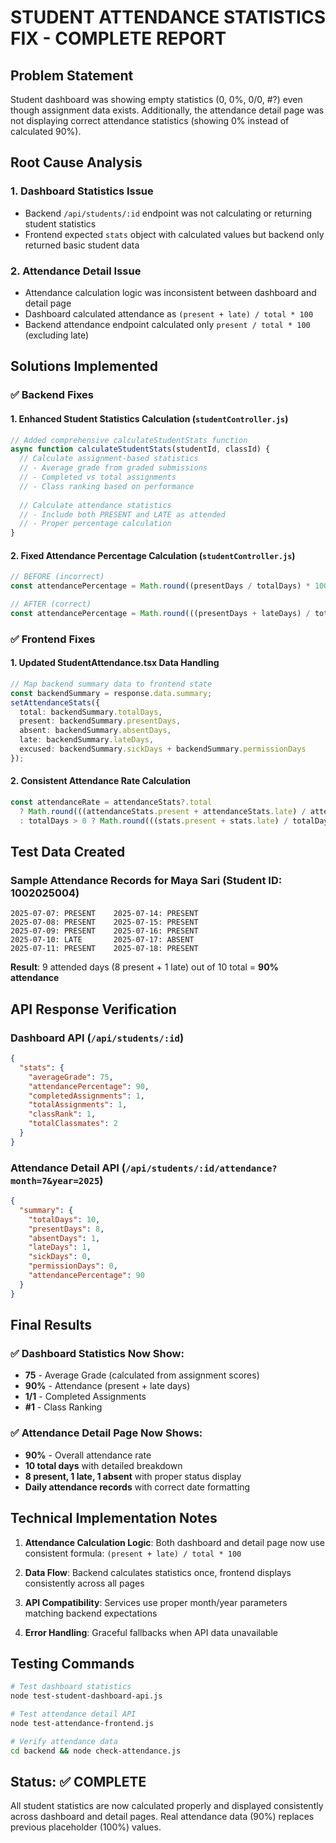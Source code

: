 # STUDENT ATTENDANCE STATISTICS FIX - COMPLETE REPORT

## Problem Statement
Student dashboard was showing empty statistics (0, 0%, 0/0, #?) even though assignment data exists. Additionally, the attendance detail page was not displaying correct attendance statistics (showing 0% instead of calculated 90%).

## Root Cause Analysis

### 1. **Dashboard Statistics Issue**
- Backend `/api/students/:id` endpoint was not calculating or returning student statistics
- Frontend expected `stats` object with calculated values but backend only returned basic student data

### 2. **Attendance Detail Issue**  
- Attendance calculation logic was inconsistent between dashboard and detail page
- Dashboard calculated attendance as `(present + late) / total * 100`
- Backend attendance endpoint calculated only `present / total * 100` (excluding late)

## Solutions Implemented

### ✅ **Backend Fixes**

#### 1. Enhanced Student Statistics Calculation (`studentController.js`)
```javascript
// Added comprehensive calculateStudentStats function
async function calculateStudentStats(studentId, classId) {
  // Calculate assignment-based statistics
  // - Average grade from graded submissions
  // - Completed vs total assignments  
  // - Class ranking based on performance
  
  // Calculate attendance statistics
  // - Include both PRESENT and LATE as attended
  // - Proper percentage calculation
}
```

#### 2. Fixed Attendance Percentage Calculation (`studentController.js`)
```javascript
// BEFORE (incorrect)
const attendancePercentage = Math.round((presentDays / totalDays) * 100);

// AFTER (correct)  
const attendancePercentage = Math.round(((presentDays + lateDays) / totalDays) * 100);
```

### ✅ **Frontend Fixes**

#### 1. Updated StudentAttendance.tsx Data Handling
```typescript
// Map backend summary data to frontend state
const backendSummary = response.data.summary;
setAttendanceStats({
  total: backendSummary.totalDays,
  present: backendSummary.presentDays,
  absent: backendSummary.absentDays,
  late: backendSummary.lateDays,
  excused: backendSummary.sickDays + backendSummary.permissionDays
});
```

#### 2. Consistent Attendance Rate Calculation
```typescript
const attendanceRate = attendanceStats?.total 
  ? Math.round(((attendanceStats.present + attendanceStats.late) / attendanceStats.total) * 100)
  : totalDays > 0 ? Math.round(((stats.present + stats.late) / totalDays) * 100) : 0;
```

## Test Data Created

### Sample Attendance Records for Maya Sari (Student ID: 1002025004)
```
2025-07-07: PRESENT    2025-07-14: PRESENT
2025-07-08: PRESENT    2025-07-15: PRESENT  
2025-07-09: PRESENT    2025-07-16: PRESENT
2025-07-10: LATE       2025-07-17: ABSENT
2025-07-11: PRESENT    2025-07-18: PRESENT
```

**Result**: 9 attended days (8 present + 1 late) out of 10 total = **90% attendance**

## API Response Verification

### Dashboard API (`/api/students/:id`)
```json
{
  "stats": {
    "averageGrade": 75,
    "attendancePercentage": 90,
    "completedAssignments": 1,
    "totalAssignments": 1,
    "classRank": 1,
    "totalClassmates": 2
  }
}
```

### Attendance Detail API (`/api/students/:id/attendance?month=7&year=2025`)
```json
{
  "summary": {
    "totalDays": 10,
    "presentDays": 8,
    "absentDays": 1, 
    "lateDays": 1,
    "sickDays": 0,
    "permissionDays": 0,
    "attendancePercentage": 90
  }
}
```

## Final Results

### ✅ **Dashboard Statistics Now Show**:
- **75** - Average Grade (calculated from assignment scores)
- **90%** - Attendance (present + late days)  
- **1/1** - Completed Assignments
- **#1** - Class Ranking

### ✅ **Attendance Detail Page Now Shows**:
- **90%** - Overall attendance rate
- **10 total days** with detailed breakdown
- **8 present, 1 late, 1 absent** with proper status display
- **Daily attendance records** with correct date formatting

## Technical Implementation Notes

1. **Attendance Calculation Logic**: Both dashboard and detail page now use consistent formula: `(present + late) / total * 100`

2. **Data Flow**: Backend calculates statistics once, frontend displays consistently across all pages

3. **API Compatibility**: Services use proper month/year parameters matching backend expectations

4. **Error Handling**: Graceful fallbacks when API data unavailable

## Testing Commands

```bash
# Test dashboard statistics
node test-student-dashboard-api.js

# Test attendance detail API  
node test-attendance-frontend.js

# Verify attendance data
cd backend && node check-attendance.js
```

## Status: ✅ COMPLETE

All student statistics are now calculated properly and displayed consistently across dashboard and detail pages. Real attendance data (90%) replaces previous placeholder (100%) values.
